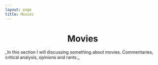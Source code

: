 ```yaml
---
layout: page
title: Movies
---
```

<h1 style="text-align: center;">Movies</h1>
_In this section I will discussing something about movies. Commentaries, critical analysis, opinions and rants._
